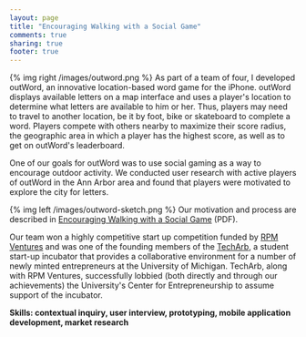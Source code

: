 ```yaml
---
layout: page
title: "Encouraging Walking with a Social Game"
comments: true
sharing: true
footer: true
---
```

{% img right /images/outword.png %}
As part of a team of four, I developed outWord, an innovative location-based word game for the iPhone. outWord displays available letters on a map interface and uses a player's location to determine what letters are available to him or her. Thus, players may need to travel to another location, be it by foot, bike or skateboard to complete a word. Players compete with others nearby to maximize their score radius, the geographic area in which a player has the highest score, as well as to get on outWord's leaderboard.

One of our goals for outWord was to use social gaming as a way to encourage outdoor activity. We conducted user research with active players of outWord in the Ann Arbor area and found that players were motivated to explore the city for letters.

{% img left /images/outword-sketch.png %}
Our motivation and process are described in <a href="/assets/outword.pdf">Encouraging Walking with a Social Game</a> (PDF).

Our team won a highly competitive start up competition funded by <a href="http://www.rpmvc.com/">RPM Ventures</a> and was one of the founding members of the <a href="http://cfe.umich.edu/techarb/">TechArb</a>, a student start-up incubator that provides a collaborative environment for a number of newly minted entrepreneurs at the University of Michigan. TechArb, along with RPM Ventures, successfully lobbied (both directly and through our achievements) the University's Center for Entrepreneurship to assume support of the incubator.

**Skills: contextual inquiry, user interview, prototyping, mobile application development, market research**